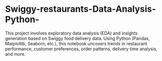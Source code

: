 # Swiggy-restaurants-Data-Analysis-Python-
This project involves exploratory data analysis (EDA) and insights generation based on Swiggy food delivery data. Using Python (Pandas, Matplotlib, Seaborn, etc.), this notebook uncovers trends in restaurant performance, customer preferences, order patterns, delivery time analysis, and more.

